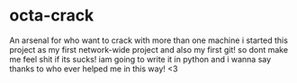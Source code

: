 # octa-crack
An arsenal for who want to crack with more than one machine
i started this project as my first network-wide project and also my first git! so dont make me feel shit if its sucks!
iam going to write it in python and i wanna say thanks to who ever helped me in this way! <3
